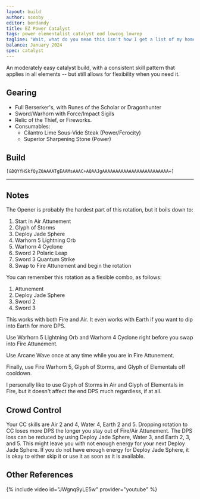 ```yaml
---
layout: build
author: scooby
editor: berdandy
title: EZ Power Catalyst
tags: power elementalist catalyst eod lowcog lowrep
tagline: "Wait, what do you mean this isn't how I get a list of my home instance cat collection?"
balance: January 2024
spec: catalyst
---
```


An moderately easy catalyst build, with a consistent skill pattern that applies in all elements -- but still allows for flexibility when you need it.

## Gearing

- Full Berserker's, with Runes of the Scholar or Dragonhunter
- Sword/Warhorn with Force/Impact Sigils
- Relic of the Thief, or Fireworks.
- Consumables:
  - Cilantro Lime Sous-Vide Steak (Power/Ferocity)
  - Superior Sharpening Stone (Power)

## Build

`[&DQYfHSkfQyZ0AAAATgEAAMsAAAC+AQAAJgAAAAAAAAAAAAAAAAAAAAAAAAA=]`

---

<div data-armory-embed='skills' data-armory-ids='5503,5638,5542,5734,5666'></div><div data-armory-embed='specializations' data-armory-ids='31,41,67' data-armory-31-traits='296,334,1510' data-armory-41-traits='232,1502,226' data-armory-67-traits='2252,2247,2241'></div>

## Notes

The Opener is probably the hardest part of this rotation, but it boils down to:

1. Start in <span data-aw2-key="F1" data-aw2-skill="5494"/> Air Attunement
1. <span data-aw2-key="9" data-aw2-skill="5734"/> Glyph of Storms
1. <span data-aw2-key="F5" data-aw2-skill="62940"/> Deploy Jade Sphere
1. <span data-aw2-key="5" data-aw2-skill="30795"/> Warhorn 5 Lightning Orb
1. <span data-aw2-key="4" data-aw2-skill="30008"/> Warhorn 4 Cyclone
1. <span data-aw2-key="2" data-aw2-skill="44998"/> Sword 2 Polaric Leap
1. <span data-aw2-key="3" data-aw2-skill="43803"/> Sword 3 Quantum Strike
1. Swap to <span data-aw2-key="F1" data-aw2-skill="5492"/> Fire Attunement and begin the rotation

You can remember this rotation as a flexible combo, as follows:

1. Attunement
1. Deploy Jade Sphere
1. Sword 2
1. Sword 3

This works with both Fire and Air. It even works with Earth if you want to dip into Earth for more DPS.

Use <span data-aw2-key="5" data-aw2-skill="30795"/> Warhorn 5 Lightning Orb and <span data-aw2-key="4" data-aw2-skill="30008"/> Warhorn 4 Cyclone
right before you swap into Fire Attunement.

Use <span data-aw2-key="7" data-aw2-skill="5638"/> Arcane Wave once at any time while you are in Fire Attunement.

Finally, use
<span data-aw2-key="5" data-aw2-skill="29533"/> Fire Warhorn 5,
<span data-aw2-key="9" data-aw2-skill="5734"/> Glyph of Storms, and 
<span data-aw2-key="0" data-aw2-skill="5666"/> Glyph of Elementals off cooldown.

I personally like to use
<span data-aw2-key="9" data-aw2-skill="5734"/> Glyph of Storms in Air and
<span data-aw2-key="0" data-aw2-skill="5666"/> Glyph of Elementals in Fire, but it doesn't affect the end DPS much regardless, if at all.

## Crowd Control

Your CC skills are Air 2 and 4, Water 4, Earth 2 and 5. Dropping rotation to CC loses more DPS the longer you stay out of Fire/Air Attunement. The DPS loss can be reduced by using Deploy Jade Sphere, Water 3, and Earth 2, 3, and 5. This might leave you with not enough energy for your next Deploy Jade Sphere. If you do not have enough energy for Deploy Jade Sphere, it is okay to either skip it or use it as soon as it is available.

## Other References

{% include video id="JWgnq9yLE5w" provider="youtube" %}

